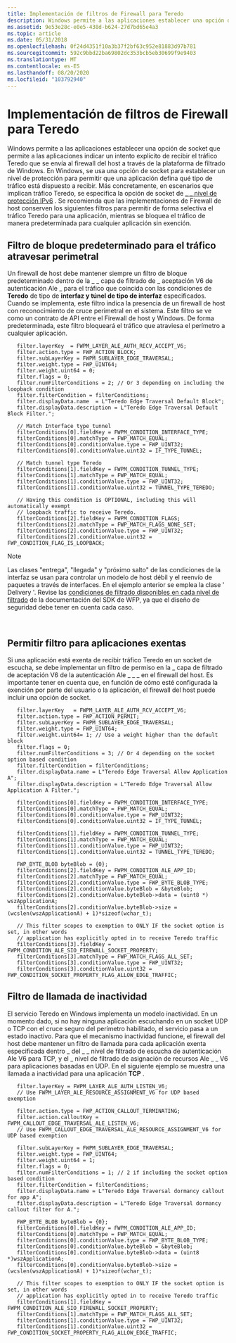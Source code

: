 ```yaml
---
title: Implementación de filtros de Firewall para Teredo
description: Windows permite a las aplicaciones establecer una opción de socket que permite a las aplicaciones indicar un intento explícito de recibir el tráfico Teredo que se envía al firewall del host a través de la plataforma de filtrado de Windows.
ms.assetid: 9e53e28c-e0e5-438d-b624-27d7bd65e4a3
ms.topic: article
ms.date: 05/31/2018
ms.openlocfilehash: 0f24d4351f10a3b37f2bf63c952e81883d97b781
ms.sourcegitcommit: 592c9bbd22ba69802dc353bcb5eb30699f9e9403
ms.translationtype: MT
ms.contentlocale: es-ES
ms.lasthandoff: 08/20/2020
ms.locfileid: "103792940"
---
```

# <a name="implementing-firewall-filters-for-teredo"></a>Implementación de filtros de Firewall para Teredo

Windows permite a las aplicaciones establecer una opción de socket que permite a las aplicaciones indicar un intento explícito de recibir el tráfico Teredo que se envía al firewall del host a través de la plataforma de filtrado de Windows. En Windows, se usa una opción de socket para establecer un nivel de protección para permitir que una aplicación defina qué tipo de tráfico está dispuesto a recibir. Más concretamente, en escenarios que implican tráfico Teredo, se especifica la opción de socket de [ \_ \_ nivel de protección IPv6](/windows/desktop/WinSock/ipv6-protection-level) . Se recomienda que las implementaciones de Firewall de host conserven los siguientes filtros para permitir de forma selectiva el tráfico Teredo para una aplicación, mientras se bloquea el tráfico de manera predeterminada para cualquier aplicación sin exención.

## <a name="default-block-filter-for-edge-traversed-traffic"></a>Filtro de bloque predeterminado para el tráfico atravesar perimetral

Un firewall de host debe mantener siempre un filtro de bloque predeterminado dentro de la \_ \_ capa de filtrado de \_ aceptación V6 de autenticación Ale \_ para el tráfico que coincida con las condiciones de **Teredo** de tipo de **interfaz y túnel de tipo de interfaz** especificados. Cuando se implementa, este filtro indica la presencia de un firewall de host con reconocimiento de cruce perimetral en el sistema. Este filtro se ve como un contrato de API entre el Firewall de host y Windows. De forma predeterminada, este filtro bloqueará el tráfico que atraviesa el perímetro a cualquier aplicación.

``` syntax
   filter.layerKey  = FWPM_LAYER_ALE_AUTH_RECV_ACCEPT_V6;
   filter.action.type = FWP_ACTION_BLOCK;
   filter.subLayerKey = FWPM_SUBLAYER_EDGE_TRAVERSAL;
   filter.weight.type = FWP_UINT64;
   filter.weight.uint64 = 0;
   filter.flags = 0;
   filter.numFilterConditions = 2; // Or 3 depending on including the loopback condition
   filter.filterCondition = filterConditions;
   filter.displayData.name  = L"Teredo Edge Traversal Default Block";
   filter.displayData.description = L"Teredo Edge Traversal Default Block Filter.";

   // Match Interface type tunnel
   filterConditions[0].fieldKey = FWPM_CONDITION_INTERFACE_TYPE;
   filterConditions[0].matchType = FWP_MATCH_EQUAL;
   filterConditions[0].conditionValue.type = FWP_UINT32;
   filterConditions[0].conditionValue.uint32 = IF_TYPE_TUNNEL;

   // Match tunnel type Teredo
   filterConditions[1].fieldKey = FWPM_CONDITION_TUNNEL_TYPE;
   filterConditions[1].matchType = FWP_MATCH_EQUAL;
   filterConditions[1].conditionValue.type = FWP_UINT32;
   filterConditions[1].conditionValue.uint32 = TUNNEL_TYPE_TEREDO;

   // Having this condition is OPTIONAL, including this will automatically exempt 
   // loopback traffic to receive Teredo.
   filterConditions[2].fieldKey = FWPM_CONDITION_FLAGS;
   filterConditions[2].matchType = FWP_MATCH_FLAGS_NONE_SET;
   filterConditions[2].conditionValue.type = FWP_UINT32;
   filterConditions[2].conditionValue.uint32 = FWP_CONDITION_FLAG_IS_LOOPBACK;
```

> [!Note]  
> Las clases "entrega", "llegada" y "próximo salto" de las condiciones de la interfaz se usan para controlar un modelo de host débil y el reenvío de paquetes a través de interfaces. En el ejemplo anterior se emplea la clase ' Delivery '. Revise las [condiciones de filtrado disponibles en cada nivel de filtrado](/windows/desktop/FWP/filtering-conditions-available-at-each-filtering-layer) de la documentación del SDK de WFP, ya que el diseño de seguridad debe tener en cuenta cada caso.

 

## <a name="allow-filter-for-exempt-applications"></a>Permitir filtro para aplicaciones exentas

Si una aplicación está exenta de recibir tráfico Teredo en un socket de escucha, se debe implementar un filtro de permiso en la \_ capa de filtrado de aceptación V6 de la autenticación Ale \_ \_ \_ en el firewall del host. Es importante tener en cuenta que, en función de cómo esté configurada la exención por parte del usuario o la aplicación, el firewall del host puede incluir una opción de socket.

``` syntax
   filter.layerKey   = FWPM_LAYER_ALE_AUTH_RCV_ACCEPT_V6;
   filter.action.type = FWP_ACTION_PERMIT;
   filter.subLayerKey = FWPM_SUBLAYER_EDGE_TRAVERSAL;
   filter.weight.type = FWP_UINT64;   
   filter.weight.uint64= 1; // Use a weight higher than the default block
   filter.flags = 0;
   filter.numFilterConditions = 3; // Or 4 depending on the socket option based condition
   filter.filterCondition = filterConditions;
   filter.displayData.name = L"Teredo Edge Traversal Allow Application A";
   filter.displayData.description = L"Teredo Edge Traversal Allow Application A Filter.";

   filterConditions[0].fieldKey = FWPM_CONDITION_INTERFACE_TYPE;
   filterConditions[0].matchType = FWP_MATCH_EQUAL;
   filterConditions[0].conditionValue.type = FWP_UINT32;
   filterConditions[0].conditionValue.uint32 = IF_TYPE_TUNNEL;

   filterConditions[1].fieldKey = FWPM_CONDITION_TUNNEL_TYPE;
   filterConditions[1].matchType = FWP_MATCH_EQUAL;
   filterConditions[1].conditionValue.type = FWP_UINT32;
   filterConditions[1].conditionValue.uint32 = TUNNEL_TYPE_TEREDO;

   FWP_BYTE_BLOB byteBlob = {0};
   filterConditions[2].fieldKey = FWPM_CONDITION_ALE_APP_ID;
   filterConditions[2].matchType = FWP_MATCH_EQUAL;
   filterConditions[2].conditionValue.type = FWP_BYTE_BLOB_TYPE;
   filterConditions[2].conditionValue.byteBlob = &byteBlob;
   filterConditions[2].conditionValue.byteBlob->data = (uint8 *) wszApplicationA;
   filterConditions[2].conditionValue.byteBlob->size = (wcslen(wszApplicationA) + 1)*sizeof(wchar_t);

   // This filter scopes to exemption to ONLY IF the socket option is set, in other words
   // application has explicitly opted in to receive Teredo traffic
   filterConditions[3].fieldKey = FWPM_CONDITION_ALE_SIO_FIREWALL_SOCKET_PROPERTY;
   filterConditions[3].matchType = FWP_MATCH_FLAGS_ALL_SET;
   filterConditions[3].conditionValue.type = FWP_UINT32;
   filterConditions[3].conditionValue.uint32 = FWP_CONDITION_SOCKET_PROPERTY_FLAG_ALLOW_EDGE_TRAFFIC;
```

## <a name="dormancy-callout-filter"></a>Filtro de llamada de inactividad

El servicio Teredo en Windows implementa un modelo inactividad. En un momento dado, si no hay ninguna aplicación escuchando en un socket UDP o TCP con el cruce seguro del perímetro habilitado, el servicio pasa a un estado inactivo. Para que el mecanismo inactividad funcione, el firewall del host debe mantener un filtro de llamada para cada aplicación exenta especificada dentro \_ del \_ \_ nivel de filtrado de escucha de autenticación Ale V6 para TCP, y el \_ nivel de filtrado de asignación de recursos Ale \_ \_ V6 para aplicaciones basadas en UDP. En el siguiente ejemplo se muestra una llamada a inactividad para una aplicación **TCP** .

``` syntax
   filter.layerKey = FWPM_LAYER_ALE_AUTH_LISTEN_V6;
   // Use FWPM_LAYER_ALE_RESOURCE_ASSIGNMENT_V6 for UDP based exemption

   filter.action.type = FWP_ACTION_CALLOUT_TERMINATING;
   filter.action.calloutKey = FWPM_CALLOUT_EDGE_TRAVERSAL_ALE_LISTEN_V6;
   // Use FWPM_CALLOUT_EDGE_TRAVERSAL_ALE_RESOURCE_ASSIGNMENT_V6 for UDP based exemption

   filter.subLayerKey = FWPM_SUBLAYER_EDGE_TRAVERSAL;
   filter.weight.type = FWP_UINT64;   
   filter.weight.uint64 = 1;
   filter.flags = 0;
   filter.numFilterConditions = 1; // 2 if including the socket option based condition 
   filter.filterCondition = filterConditions;
   filter.displayData.name = L"Teredo Edge Traversal dormancy callout for app A";
   filter.displayData.description = L"Teredo Edge Traversal dormancy callout filter for A.";

   FWP_BYTE_BLOB byteBlob = {0};
   filterConditions[0].fieldKey = FWPM_CONDITION_ALE_APP_ID;
   filterConditions[0].matchType = FWP_MATCH_EQUAL;
   filterConditions[0].conditionValue.type = FWP_BYTE_BLOB_TYPE;
   filterConditions[0].conditionValue.byteBlob = &byteBlob;
   filterConditions[0].conditionValue.byteBlob->data = (uint8 *)wszApplicationA;
   filterConditions[0].conditionValue.byteBlob->size = (wcslen(wszApplicationA) + 1)*sizeof(wchar_t);

   // This filter scopes to exemption to ONLY IF the socket option is set, in other words
   // application has explicitly opted in to receive Teredo traffic
   filterConditions[1].fieldKey = FWPM_CONDITION_ALE_SIO_FIREWALL_SOCKET_PROPERTY;
   filterConditions[1].matchType = FWP_MATCH_FLAGS_ALL_SET;
   filterConditions[1].conditionValue.type = FWP_UINT32;
   filterConditions[1].conditionValue.uint32 = FWP_CONDITION_SOCKET_PROPERTY_FLAG_ALLOW_EDGE_TRAFFIC;
```

 

 
